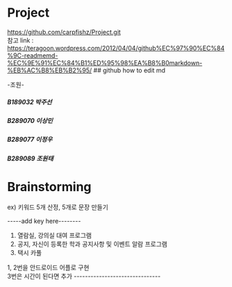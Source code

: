 # Project


https://github.com/carpfishz/Project.git<br>
참고 link : https://teragoon.wordpress.com/2012/04/04/github%EC%97%90%EC%84%9C-readmemd-%EC%9E%91%EC%84%B1%ED%95%98%EA%B8%B0markdown-%EB%AC%B8%EB%B2%95/    ## github  how to edit md

-조원-
<h5>B189032 박주선</h5>
<h5>B289070 이상민</h5>
<h5>B289077 이정우</h5>
<h5>B289089 조원태</h5>


<h1>Brainstorming</h1>
ex) 키워드 5개 산정, 5개로 문장 만들기<br>

-----add key here--------<br>
1. 열람실, 강의실 대여 프로그램<br>
2. 공지, 자신이 등록한 학과 공지사항 및 이벤트 알람 프로그램<br>
3. 택시 카풀<br>
 
1, 2번을 안드로이드 어플로 구현<br>
3번은 시간이 된다면 추가
-------------------------------<br>

